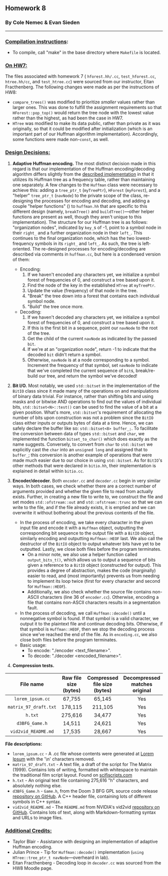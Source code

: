 ## **Homework 8**
### By Cole Nemec & Evan Sieden

<hr />

### <u>Compilation instructions</u>:
+ To compile, call "make" in the base directory where ```Makefile``` is located.

### <u>On HW7:</u>
The files associated with homework 7 ( ```hforest.hh/.cc```, ```test_hforest.cc```, ```htree.hh/cc```, and ```test_htree.cc```) were sourced from our instructor, Eitan Fracthenberg. The following changes were made as per the instructions of HW8:
- ```compare_trees()``` was modified to prioritize _smaller_ values rather than larger ones. This was done to fulfill the assignment requirements so that ```HForest::pop_top()``` would return the tree node with the lowest value rather than the highest, as had been the case in HW7.
- ```HTree``` was modified to make its data public, rather than private as it was originally, so that it could be modified after initialization (which is an important part of our Huffman algorithm implementation). Accordingly, some functions were made non-```const```, as well.

### <u>Design Decisions:</u>

1. **Adaptive Huffman encoding.** The most distinct decision made in this regard is that our implementation of the Huffman encoding/decoding algorithm differs slightly from the [described implementation](https://moodle.reed.edu/mod/assign/view.php?id=157679) in that it utilizes its Huffman tree as a frequency table, rather than maintaining one separately. A few changes to the ```Huffman``` class were necessary to achieve this: adding a ```tree_ptr_t``` (```myTreePtr```), ```HForest``` (```myForest```), and a "helper" ```tree_ptr_t``` (```navNode```) to the private scope of the class, re-designing the processes for encoding and decoding, and adding a couple "helper functions" () to ```huffman.hh``` that are specific to this different design (namely, ```breakTree()``` and ```buildTree()```—other helper functions are present as well, though they aren't unique to this implementation). The structure for our Huffman tree is as follows: "organization nodes", indicated by ```key_```s of -1, point to a symbol node in their ```right_```  and a further organization node in their ```left_```. This continues to the final organization node, which has the two lowest-frequency symbols in its ```right_``` and ```left_```. As such, the tree is left-oriented. The re-designed processes for encoding/decoding are described via comments in ```huffman.cc```, but here is a condensed version of them:
    * Encoding:
        1. If we haven't encoded any characters yet, we initialize a symbol forest of frequencies of 0, and construct a tree based upon it.
        2. Find the node of the key in the established ```HTree``` at ```myTreePtr```.
        3. Update the value (frequency) of that node in the tree.
        4. "Break" the tree down into a forest that contains each individual symbol node.
        5. "Build" the tree once more.
    * Decoding:
        1. If we haven't decoded any characters yet, we initialize a symbol forest of frequencies of 0, and construct a tree based upon it.
        2. If this is the first bit in a sequence, point our ```navNode``` to the root of the tree.
        3. Get the child of the current ```navNode``` as indicated by the passed ```bit```.
        4. If we're at an "organization node", return -1 to indicate that the decoded ```bit``` didn't return a symbol.
        5. Otherwise, ```navNode``` is at a node corresponding to a symbol. Increment the frequency of that symbol, set ```navNode``` to indicate that we've completed the current sequence of ```bit```s, break/re-build our tree, and return the symbol we've decoded!
       

2. **Bit I/O.** Most notably, we used ```std::bitset``` in the implementation of the ```BitIO``` class since it made many of the operations on and manipulations of binary data trivial. For instance, rather than shifting bits and using masks and or bitwise AND operations to find out the values of individual bits, ```std::bitset<N>::test()``` can be used to find the value of a bit at a given position. What's more, ```std::bitset```'s requirement of allocating the number of bits upon construction was not a problem since the ```BitIO``` class either inputs or outputs bytes of data at a time. Hence, we can safely declare the buffer like so: ```std::bitset<8> buffer_;```. To facilitate the conversion between data of types ```std::bitset``` and ```char```, we implemented the function ```bitset_to_char()``` which does exactly as the name suggests. Conversely, to convert from ```char``` to ```std::bitset``` we explicitly cast the ```char``` into an ```unsigned long``` and assigned that to ```buffer_```; this conversion is another example of operations that were made much easier due to our choice in using ```std::bitset```. As for ```BitIO```'s other methods that were declared in ```bitio.hh```, their implementation is explained in detail within ```bitio.cc```.

3. **Encoder/decoder.** Both ```encoder.cc```  and ```decoder.cc``` begin in very similar ways. In both cases, we check whether there are a correct number of arguments provided and whether the given file to read from actually exists. Further, in creating a new file to write to, we construct the file and set modes ```std::ofstream::out``` and ```std::ofstream::trunc``` so that we can write to the file, and if the file already exists, it is emptied and we can overwrite it without bothering about the previous contents of the file. 
    + In the process of encoding, we take every character in the given input file and encode it with a ```Huffman``` object, outputting the corresponding bit sequence to the output file with a ```BitIO``` object, similarly encoding and outputting ```Huffman::HEOF``` last. We also call the destructor of the ```BitIO``` object to output whatever bits have yet to be outputted. Lastly, we close both files before the program terminates.
        + On a minor note, we also use a helper function called ```output_bits_t()```, which allows us to output a sequence of bits given a reference to a ```BitIO``` object (constructed for output). This provides a degree of abstraction, makes the code (marginally) easier to read, and (most importantly) prevents us from needing to implement its loop twice (first for every character and second for ```Huffman::HEOF```).
        + Additionally, we also check whether the source file contains non-ASCII characters (line 36 of ```encoder.cc```). Otherwise, encoding a file that contains non-ASCII characters results in a segmentation fault.
    + In the process of decoding, we call ```Huffman::decode()``` until a nonnegative symbol is found. If that symbol is a valid character, we output it to the plaintext file and continue decoding bits. Otherwise, if that symbol is ```Huffman::HEOF```, then we stop the decoding process since we've reached the end of the file. As in ```encoding.cc```, we also close both files before the program terminates.
    + Basic usage:
        + To encode: "./encoder <text_filename>".
        + To decode: "./decoder <encoded_filename>".

4. **Compression tests.**

|       File name      | Raw file size (bytes) | Compressed file size (bytes) | Decompressed matches original |
|:--------------------:|:---------------------:|:----------------------------:|:-----------------------------:|
| ```lorem_ipsum.cc```           |         67,755               |            65,145               |             Yes           |
| ```matrix_97_draft.txt``` | 178,115 | 211,105 | Yes |
| ```h.txt``` | 275,616 | 34,477 | Yes|
| ```d3BFG_Game.h``` | 14,511 | 24,621 | Yes |
| ```vid2vid_README.md``` | 17,535 | 28,667 | Yes |

**File descriptions:**
* ```lorem_ipsum.cc``` - A .cc file whose contents were generated at [Lorem Ipsum](https://www.lipsum.com/) with the '\n' characters removed.
* ```matrix_97_draft.txt``` - A text file, a draft of the script for The Matrix (1999). Contains lots of writing, formatted with whitespace to maintain the traditional film script layout. Found on [scifiscripts.com](http://www.scifiscripts.com/scripts/matrix_97_draft.txt)
* ```h.txt``` - An original text file containing 275,616 "h" characters, and absolutely nothing else. 
* ```d3BFG_Game.h``` - ```Game.h```, from the Doom 3 BFG GPL source code release [repository on GitHub](https://github.com/id-Software/DOOM-3-BFG/blob/master/neo/d3xp/Game.h). A C++ header file, containing lots of different symbols in C++ syntax.
* ```vid2vid_README.md``` - The ```README.md``` from NVIDIA's vid2vid [repository on GitHub](https://github.com/NVIDIA/vid2vid). Contains lots of text, along with Markdown-formatting syntax and URLs to image files. 

### <u>Additional Credits:</u>
+ Taylor Blair - Assistance with designing an implementation of adaptive Huffman encoding.
+ Julian Prince - Tip for ```Huffman::decode()``` implementation (```using HTree::tree_ptr_t navNode```—overheard in lab).
+ Eitan Fracthenberg - Decoding loop in ```decoder.cc``` was sourced from the HW8 Moodle page.
